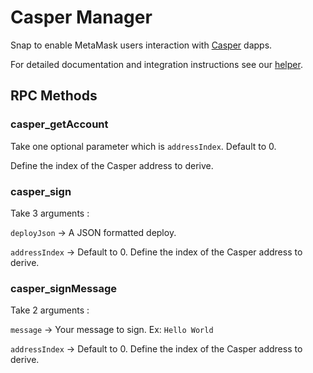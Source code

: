 # Casper Manager

Snap to enable MetaMask users interaction with [Casper](https://docs.casperlabs.io/) dapps.

For detailed documentation and integration instructions see our [helper](https://casperholders.github.io/casper-snap/).

## RPC Methods

### casper_getAccount

Take one optional parameter which is `addressIndex`. Default to 0.

Define the index of the Casper address to derive.

### casper_sign

Take 3 arguments :

`deployJson` -> A JSON formatted deploy.

`addressIndex` -> Default to 0. Define the index of the Casper address to derive.

### casper_signMessage

Take 2 arguments :

`message` -> Your message to sign. Ex: `Hello World`

`addressIndex` -> Default to 0. Define the index of the Casper address to derive.
